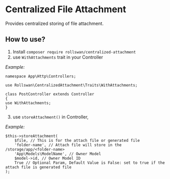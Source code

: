 

# Centralized File Attachment

Provides centralized storing of file attachment.

## How to use?
1) Install `composer require rollswan/centralized-attachment`
2) use `WithAttachments` trait in your Controller

*Example:*

    namespace App\Http\Controllers;
    
    use Rollswan\CentralizedAttachment\Traits\WithAttachments;
    
    class PostController extends Controller
    {
    use WithAttachments;
    }


3) use `storeAttachment()` in Controller, 

*Example:*

    $this->storeAttachment(
        $file, // This is for the attach file or generated file
        'folder-name', // Attach file will store in the /storage/app/<folder-name>
        'App\Models\ModelName', // Owner Model
        $model->id, // Owner Model ID
        True // Optional Param, Default Value is False: set to true if the attach file is generated file
    );
